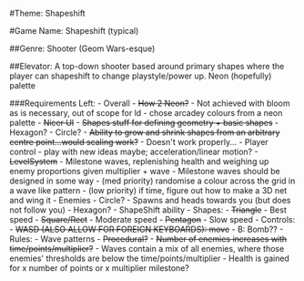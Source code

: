 #Theme: Shapeshift

#Game Name: Shapeshift (typical)

##Genre: Shooter (Geom Wars-esque)

##Elevator: A top-down shooter based around primary shapes where the player can shapeshift to change playstyle/power up. Neon (hopefully) palette

###Requirements Left:
    - Overall
        - ~~How 2 Neon?~~
            - Not achieved with bloom as is necessary, out of scope for ld
            - chose arcadey colours from a neon palette
        - ~~Nicer UI~~
        - ~~Shapes stuff for defining geometry + basic shapes~~
            - Hexagon?
            - Circle?
        - ~~Ability to grow and shrink shapes from an arbitrary centre point...would scaling work?~~
            - Doesn't work properly...
    - Player control
        - play with new ideas maybe; acceleration/linear motion?
    - ~~LevelSystem~~
        - Milestone waves, replenishing health and weighing up enemy proportions given multiplier + wave
        - Milestone waves should be designed in some way
        - (med priority) randomise a colour across the grid in a wave like pattern
        - (low priority) if time, figure out how to make a 3D net and wing it
    - Enemies
        - Circle?
            - Spawns and heads towards you (but does not follow you)
        - Hexagon?
    - ShapeShift ability
        - Shapes:
            - ~~Triangle~~
                - Best speed
            - ~~Square/Rect~~
                - Moderate speed
            - ~~Pentagon~~
                - Slow speed
    - Controls:
        - ~~WASD (ALSO ALLOW FOR FOREIGN KEYBOARDS): move~~
        - B: Bomb??
    - Rules:
        - Wave patterns
        - ~~Procedural?~~
            - ~~Number of enemies increases with time/points/multiplier?~~
            - Waves contain a mix of all enemies, where those enemies' thresholds are below the time/points/multiplier
        - Health is gained for x number of points or x multiplier milestone?